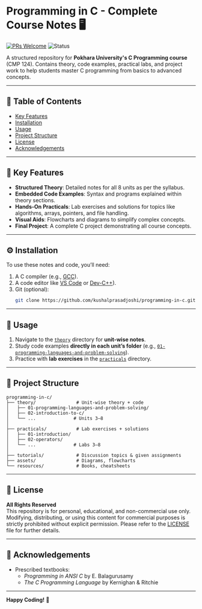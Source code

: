 # Programming in C - Complete Course Notes 🖥️

[![PRs Welcome](https://img.shields.io/badge/PRs-Welcome-brightgreen.svg)](https://github.com/KushalPrasadJoshi/core-python-guide/pulls)
![Status](https://img.shields.io/badge/Status-Active-brightgreen)

A structured repository for **Pokhara University's C Programming course** (CMP 124). Contains theory, code examples, practical labs, and project work to help students master C programming from basics to advanced concepts.

---

## 📌 Table of Contents
- [Key Features](#-key-features)
- [Installation](#-installation)
- [Usage](#-usage)
- [Project Structure](#-project-structure)
- [License](#-license)
- [Acknowledgements](#-acknowledgements)

---

## 🚀 Key Features
- **Structured Theory**: Detailed notes for all 8 units as per the syllabus.
- **Embedded Code Examples**: Syntax and programs explained within theory sections.
- **Hands-On Practicals**: Lab exercises and solutions for topics like algorithms, arrays, pointers, and file handling.
- **Visual Aids**: Flowcharts and diagrams to simplify complex concepts.
- **Final Project**: A complete C project demonstrating all course concepts.

---

## ⚙️ Installation
To use these notes and code, you’ll need:
1. A C compiler (e.g., [GCC](https://gcc.gnu.org/)).
2. A code editor like [VS Code](https://code.visualstudio.com/) or [Dev-C++](https://sourceforge.net/projects/orwelldevcpp/)).
3. Git (optional):
   ```bash
   git clone https://github.com/kushalprasadjoshi/programming-in-c.git
   ```

---

## 📖 Usage
1. Navigate to the [`theory`](./theory/) directory for **unit-wise notes**.
2. Study code examples **directly in each unit’s folder** (e.g., [`01-programming-languages-and-problem-solving`](./theory/01-programming-languages-and-problem-solving/)).
3. Practice with **lab exercises** in the [`practicals`](./practicals/) directory.

---

## 📂 Project Structure
```
programming-in-c/
├── theory/               # Unit-wise theory + code
│   ├── 01-programming-languages-and-problem-solving/
│   ├── 02-introduction-to-c/
│   └── ...              # Units 3–8
│
├── practicals/           # Lab exercises + solutions
│   ├── 01-introduction/
│   ├── 02-operators/
│   └── ...              # Labs 3–8
│
├── tutorials/            # Discussion topics & given assignments
├── assets/               # Diagrams, flowcharts
└── resources/            # Books, cheatsheets
```

---

## 📜 License
**All Rights Reserved**  
This repository is for personal, educational, and non-commercial use only. Modifying, distributing, or using this content for commercial purposes is strictly prohibited without explicit permission. Please refer to the [LICENSE](LICENSE) file for further details.  

---

## 🙏 Acknowledgements
- Prescribed textbooks: 
  - *Programming in ANSI C* by E. Balagurusamy
  - *The C Programming Language* by Kernighan & Ritchie

---

**Happy Coding!** 🎉